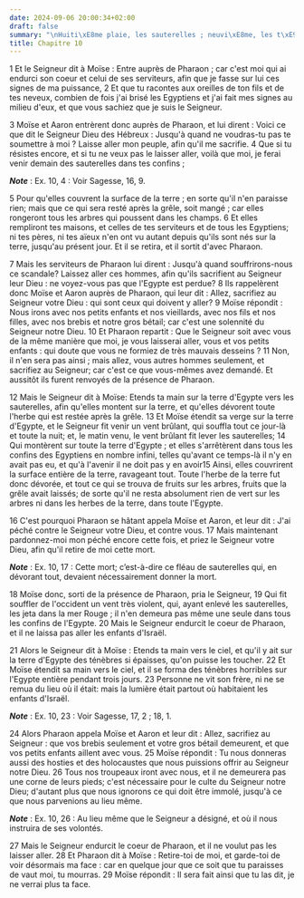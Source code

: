 ```yaml
---
date: 2024-09-06 20:00:34+02:00
draft: false
summary: "\nHuiti\xE8me plaie, les sauterelles ; neuvi\xE8me, les t\xE9n\xE8bres.\n"
title: Chapitre 10
---
```





1 Et le Seigneur dit à Moïse : Entre auprès de Pharaon ; car c'est moi qui ai endurci son coeur et celui de ses serviteurs, afin que je fasse sur lui ces signes de ma puissance, 2 Et que tu racontes aux oreilles de ton fils et de tes neveux, combien de fois j'ai brisé les Egyptiens et j'ai fait mes signes au milieu d'eux, et que vous sachiez que je suis le Seigneur.


3 Moïse et Aaron entrèrent donc auprès de Pharaon, et lui dirent : Voici ce que dit le Seigneur Dieu des Hébreux : Jusqu'à quand ne voudras-tu pas te soumettre à moi ? Laisse aller mon peuple, afin qu'il me sacrifie. 4 Que si tu résistes encore, et si tu ne veux pas le laisser aller, voilà que moi, je ferai venir demain des sauterelles dans tes confins ;

***Note*** :  Ex. 10, 4 : Voir Sagesse, 16, 9.

5 Pour qu'elles couvrent la surface de la terre ; en sorte qu'il n'en paraisse rien; mais que ce qui sera resté après la grêle, soit mangé ; car elles rongeront tous les arbres qui poussent dans les champs. 6 Et elles rempliront tes maisons, et celles de tes serviteurs et de tous les Egyptiens; ni tes pères, ni tes aïeux n'en ont vu autant depuis qu'ils sont nés sur la terre, jusqu'au présent jour. Et il se retira, et il sortit d'avec Pharaon.


7 Mais les serviteurs de Pharaon lui dirent : Jusqu'à quand souffrirons-nous ce scandale? Laissez aller ces hommes, afin qu'ils sacrifient au Seigneur leur Dieu : ne voyez-vous pas que l'Egypte est perdue? 8 Ils rappelèrent donc Moïse et Aaron auprès de Pharaon, qui leur dit : Allez, sacrifiez au Seigneur votre Dieu : qui sont ceux qui doivent y aller? 9 Moïse répondit : Nous irons avec nos petits enfants et nos vieillards, avec nos fils et nos filles, avec nos brebis et notre gros bétail; car c'est une solennité du Seigneur notre Dieu. 10 Et Pharaon repartit : Que le Seigneur soit avec vous de la même manière que moi, je vous laisserai aller, vous et vos petits enfants : qui doute que vous ne formiez de très mauvais desseins ? 11 Non, il n'en sera pas ainsi ; mais allez, vous autres hommes seulement, et sacrifiez au Seigneur; car c'est ce que vous-mêmes avez demandé. Et aussitôt ils furent renvoyés de la présence de Pharaon.


12 Mais le Seigneur dit à Moïse: Etends ta main sur la terre d'Egypte vers les sauterelles, afin qu'elles montent sur la terre, et qu'elles dévorent toute l'herbe qui est restée après la grêle. 13 Et Moïse étendit sa verge sur la terre d'Egypte, et le Seigneur fit venir un vent brûlant, qui souffla tout ce jour-là et toute la nuit; et, le matin venu, le vent brûlant fit lever les sauterelles; 14 Qui montèrent sur toute la terre d'Egypte ; et elles s'arrêtèrent dans tous les confins des Egyptiens en nombre infini, telles qu'avant ce temps-là il n'y en avait pas eu, et qu'à l'avenir il ne doit pas y en avoir15 Ainsi, elles couvrirent la surface entière de la terre, ravageant tout. Toute l'herbe de la terre fut donc dévorée, et tout ce qui se trouva de fruits sur les arbres, fruits que la grêle avait laissés; de sorte qu'il ne resta absolument rien de vert sur les arbres ni dans les herbes de la terre, dans toute l'Egypte.


16 C'est pourquoi Pharaon se hâtant appela Moïse et Aaron, et leur dit : J'ai péché contre le Seigneur votre Dieu, et contre vous. 17 Mais maintenant pardonnez-moi mon péché encore cette fois, et priez le Seigneur votre Dieu, afin qu'il retire de moi cette mort.

***Note*** :  Ex. 10, 17 : Cette mort; c’est-à-dire ce fléau de sauterelles qui, en dévorant tout, devaient nécessairement donner la mort.

18 Moïse donc, sorti de la présence de Pharaon, pria le Seigneur, 19 Qui fit souffler de l'occident un vent très violent, qui, ayant enlevé les sauterelles, les jeta dans la mer Rouge ; il n'en demeura pas même une seule dans tous les confins de l'Egypte. 20 Mais le Seigneur endurcit le coeur de Pharaon, et il ne laissa pas aller les enfants d'Israël.


21 Alors le Seigneur dit à Moïse : Etends ta main vers le ciel, et qu'il y ait sur la terre d'Egypte des ténèbres si épaisses, qu'on puisse les toucher. 22 Et Moïse étendit sa main vers le ciel, et il se forma des ténèbres horribles sur l'Egypte entière pendant trois jours. 23 Personne ne vit son frère, ni ne se remua du lieu où il était: mais la lumière était partout où habitaient les enfants d'Israël.

***Note*** :  Ex. 10, 23 : Voir Sagesse, 17, 2 ; 18, 1.


24 Alors Pharaon appela Moïse et Aaron et leur dit : Allez, sacrifiez au Seigneur : que vos brebis seulement et votre gros bétail demeurent, et que vos petits enfants aillent avec vous. 25 Moïse répondit : Tu nous donneras aussi des hosties et des holocaustes que nous puissions offrir au Seigneur notre Dieu. 26 Tous nos troupeaux iront avec nous, et il ne demeurera pas une corne de leurs pieds; c'est nécessaire pour le culte du Seigneur notre Dieu; d'autant plus que nous ignorons ce qui doit être immolé, jusqu'à ce que nous parvenions au lieu même.

***Note*** :  Ex. 10, 26 : Au lieu même que le Seigneur a désigné, et où il nous instruira de ses volontés.


27 Mais le Seigneur endurcit le coeur de Pharaon, et il ne voulut pas les laisser aller. 28 Et Pharaon dit à Moïse : Retire-toi de moi, et garde-toi de voir désormais ma face : car en quelque jour que ce soit que tu paraisses de vaut moi, tu mourras. 29 Moïse répondit : Il sera fait ainsi que tu las dit, je ne verrai plus ta face.

